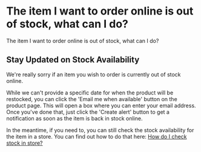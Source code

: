 # The item I want to order online is out of stock, what can I do?

The item I want to order online is out of stock, what can I do?
## Stay Updated on Stock Availability
We're really sorry if an item you wish to order is currently out of stock online.

While we can't provide a specific date for when the product will be restocked, you can click the 'Email me when available' button on the product page. This will open a box where you can enter your email address. Once you've done that, just click the 'Create alert' button to get a notification as soon as the item is back in stock online.

In the meantime, if you need to, you can still check the stock availability for the item in a store. You can find out how to do that here: [How do I check stock in store?](https://help.hollandandbarrett.com/hc/en-gb/articles/19915780888722-How-do-I-check-stock-in-store)
